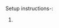 Setup instructions-:
1. ``` git clone https://github.com/softwarelab3/2006-SCSD-SimpleOne.git
   ```
